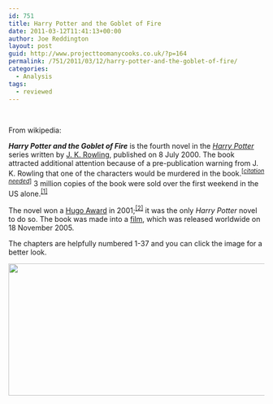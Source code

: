 ```yaml
---
id: 751
title: Harry Potter and the Goblet of Fire
date: 2011-03-12T11:41:13+00:00
author: Joe Reddington
layout: post
guid: http://www.projecttoomanycooks.co.uk/?p=164
permalink: /751/2011/03/12/harry-potter-and-the-goblet-of-fire/
categories:
  - Analysis
tags:
  - reviewed
---
```

&nbsp;

From wikipedia:

_**Harry Potter and the Goblet of Fire**_ is the fourth novel in the _[Harry Potter](http://en.wikipedia.org/wiki/Harry_Potter)_ series written by [J. K. Rowling](http://en.wikipedia.org/wiki/J._K._Rowling), published on 8 July 2000. The book attracted additional attention because of a pre-publication warning from J. K. Rowling that one of the characters would be murdered in the book.<sup title="This claim needs references to reliable sources from December 2010">[<em><a title="Wikipedia:Citation needed" href="http://en.wikipedia.org/wiki/Wikipedia:Citation_needed">citation needed</a></em>]</sup> 3 million copies of the book were sold over the first weekend in the US alone.<sup id="cite_ref-0"><a href="http://en.wikipedia.org/wiki/Harry_Potter_and_the_Goblet_of_Fire#cite_note-0">[1]</a></sup>

The novel won a [Hugo Award](http://en.wikipedia.org/wiki/Hugo_Award) in 2001;<sup id="cite_ref-WWE-2001_1-0"><a href="http://en.wikipedia.org/wiki/Harry_Potter_and_the_Goblet_of_Fire#cite_note-WWE-2001-1">[2]</a></sup> it was the only _Harry Potter_ novel to do so. The book was made into a [film](http://en.wikipedia.org/wiki/Harry_Potter_and_the_Goblet_of_Fire_%28film%29 "Harry Potter and the Goblet of Fire (film)"), which was released worldwide on 18 November 2005.

The chapters are helpfully numbered 1-37 and you can click the image for a better look.

[<img loading="lazy" class="aligncenter size-large wp-image-6610" src="http://joereddington.com/wp-content/uploads/2011/03/Dendrogram-6-1024x266.png" alt="" width="1000" height="260" srcset="https://joereddington.com/wp-content/uploads/2011/03/Dendrogram-6-1024x266.png 1024w, https://joereddington.com/wp-content/uploads/2011/03/Dendrogram-6-300x78.png 300w, https://joereddington.com/wp-content/uploads/2011/03/Dendrogram-6-768x199.png 768w, https://joereddington.com/wp-content/uploads/2011/03/Dendrogram-6.png 1850w" sizes="(max-width: 1000px) 100vw, 1000px" />](http://joereddington.com/wp-content/uploads/2011/03/Dendrogram-6.png)
